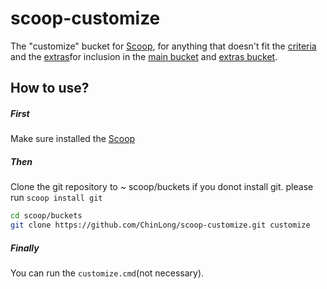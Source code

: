# scoop-customize

The "customize" bucket for [Scoop](http://scoop.sh), for anything that doesn't fit the [criteria](https://github.com/lukesampson/scoop/wiki/Criteria-for-including-apps-in-the-main-bucket) and the [extras](https://github.com/lukesampson/scoop-extras)for inclusion in the [main bucket](https://github.com/lukesampson/scoop/tree/master/bucket) and [extras bucket](https://github.com/lukesampson/scoop-extras).

## How to use?
 ##### First 
 Make sure installed the [Scoop](http://scoop.sh/)
 ##### Then
 Clone the git repository to ~ scoop/buckets
 if you donot install git. please run ``scoop install git ``
 ```bash
 cd scoop/buckets
 git clone https://github.com/ChinLong/scoop-customize.git customize
 ```
 ##### Finally
 You can run the `customize.cmd`(not necessary). 
